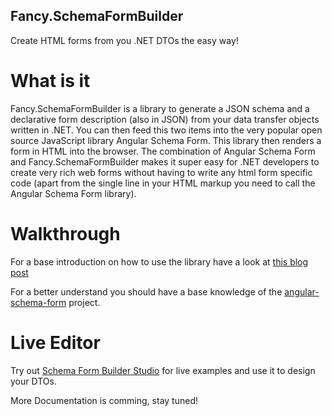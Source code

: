 ## Fancy.SchemaFormBuilder
Create HTML forms from you .NET DTOs the easy way!

# What is it
Fancy.SchemaFormBuilder is a library to generate a JSON schema and a declarative form description (also in JSON) from your data transfer objects written
in .NET. You can then feed this two items into the very popular open source JavaScript library Angular Schema Form. This library then renders a form in 
HTML into the browser. The combination of Angular Schema Form and Fancy.SchemaFormBuilder makes it super easy for .NET developers to create very rich web 
forms without having to write any html form specific code (apart from the single line in your HTML markup you need to call the Angular Schema Form library).

# Walkthrough
For a base introduction on how to use the library have a look at [this blog post](http://www.fancy-development.net/how-to-create-nice-interactive-html-5-forms-the-easy-way)

For a better understand you should have a base knowledge of the [angular-schema-form](https://github.com/Textalk/angular-schema-form) project.

# Live Editor
Try out [Schema Form Builder Studio](http://fancydevelopment-schemaformbuilderstudio.azurewebsites.net "Schema Form Builder Studio") for live examples and use it to 
design your DTOs.


More Documentation is comming, stay tuned!
